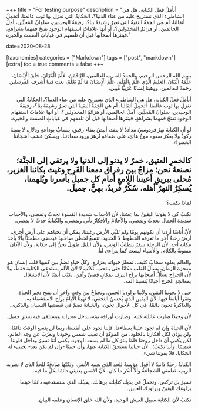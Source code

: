 +++
title = "For testing purpose"
description = "أتأملُ فعلَ الكتابة، هل هي الشاطيء الذي نستريح عليه من عناء الدنيا؟، الحكايةُ التي نغزل بها ثوب عالمنا. أتحمِلُ أثقالنا، أم هي الخِفةُ النقيةُ التي تعبرُ رشيقةً بنا؟، رفيقةُ الوحيدين، سلوانُ المُحبِّين، أملُ الحالمين، أو هزائمُ المخذولين؟، أو أنها علاماتُ استفهام الوجود تفتحُ فمهما بشراهةٍ، فينثرها أصحابها قبل أن تلقفهم في غياباتِ الصمت والحيرة."

date=2020-08-28

[taxonomies]
categories = ["Markdown"]
tags = ["post", "markdown"]
[extra]
toc = true
comments = false
+++


<div dir="rtl">

بسم الله الرحمن الرحيم، والحمدُ لله رب العالمين، الرَّحْمَنُ، عَلَّمَ الْقُرْآنَ، خَلَقَ الْإِنْسَانَ، عَلَّمَهُ الْبَيَانَ. العليمُ الَّذِي عَلَّمَ بِالْقَلَمِ، عَلَّمَ الْإِنسَانَ مَا لَمْ يَعْلَمْ، بعث فينا أشرف المرسلين رحمةً للعالمين، ووهبنا لِسَانًا عَرَبِيًّا مُبِين. 

أتأملُ فعلَ الكتابة، هل هي الشاطيء الذي نستريح عليه من عناء الدنيا؟، الحكايةُ التي نغزل بها ثوب عالمنا. أتحمِلُ أثقالنا، أم هي الخِفةُ النقيةُ التي تعبرُ رشيقةً بنا؟، رفيقةُ الوحيدين، سلوانُ المُحبِّين، أملُ الحالمين، أو هزائمُ المخذولين؟، أو أنها علاماتُ استفهام الوجود تفتحُ فمهما بشراهةٍ، فينثرها أصحابها قبل أن تلقفهم في غياباتِ الصمت والحيرة.

 لو أن الكتابةَ نهرٌ فردوسيٌ مدادهُ لا ينفد، أبيضٌ بنقاء رقيق، ينسابُ بوداعةٍ ودلال، لا يميتهُ ركودٌ ولا يعكرُ صفوه موجٌ هائج، على ضفافهِ تُزهرُ ورود سعادتنا، ويسكنُ عشب أشجاننا الخضراء.

كالخمرِ العتيق، خمرٌ لا يدنو إلى الدنيا ولا يرتقي إلى الجنَّة؛ نصنعهُ نحن؛ مِزاجٌ بين رقراق دمعنا الفَرِح وغيث بكائنا الغزير، مُحلى ببريقِ أعيننا اللامعِ أمام كلِ جميلٍ يأسرنا ويُلهمنا، يُسكِرُ النهرُ أهله، سُكْرٌ فريدٌ، بهيٌّ، جميل.
-

لماذا نكتب؟

نكتبُ كي لا يفوتنا اليقينُ بما عِشنا، لأن الأحداث شديدة القسوة تحدثُ وتمضي، والأحداث شديدة الجمال تحدثُ وتمضي، والأحلامُ والأفكارُ تأتي وتمضي، والكتابةُ حدثٌ لا يمضي. 

لأنَّ أُناسًا أردنا أن نكونهم يومًا ولم تُلبِّي الأرض رغبتنا، يمكن أن نحياهم على أرضٍ أخرى، أرضٌ رحبةٌ آخر ما تعرفه الخطوط لا الحدود، تتسعُ لخطى صاحبها فيمضي مطمئنًا بألا يأخذ مكانه أحد. 
لأن الرحلة سفرٌ يتطلبُ الونس، ولأن الليل طويلٌ يحنُّ إلى حكاية، ولأن الآذان مفتونةٌ بالكلام، والأشياء ليست كما يتراءى لنا.

 والعالم يعلوه سحابٌ كثيف، تمطرُ حيواته بغزارةٍ، وكلُ حياةٍ تضمُّ بين كفيها قلب إنسانٍ هو معجزة الزمان، يسألُ القلب مكانًا حتى ينتحب. نكتُب لا لأن الألم يستدعي الكتابة فقط، ولا لأن الجراح تسألُ أصحابها براح النزف بمكانٍ قصيِّ وآمن، نكتُب أيضًا لأن الانشغال بمعالجةِ الجرح أحيانًا يُنسينا ألمه.

حتى لا يخوننا اليقين، ولأننا يراودنا الحنين. ونحتاجُ بين وقتٍ وآخرٍ أن نفتح دفتر الحياة، ونقرأ أيامنا فيها. لأن اليقين الذي يُحسنُ التخفي، لا تهبنا الأيامُ براح الاستشفاء به، والذاكرةُ تخون دائمًا، في كل الأحوال تخون، والخيانةُ تضمّ في قبضتيها النسيان والذكرى.

لأن وحيدًا صارت عائلته كتبه، وصارت أوراقه بيته، يدخل محرابه ويستلقي فيه بسترٍ جميل.

لأن الحياة وإن لم تجود علينا بعطاءها، فإننا نجود على أنفسنا، ربما لن يتسع الوقتُ دائمًا، ولن يؤذن لكل أفكارنا بالخلود، من المؤكدِ أن تغيب شمس وجودنا ونغرُبَ عن وجه العالم، لكن يكفي أن داخل روحنا قلمًا ينثرُ كل ما لم يسعه الوجود. يكفي أننا نسيرُ وداخل قلوبنا شمسًا.
وأننا نكتبُ؛.. 
لأن حياتنا تستحقُ الكتابة عنها، وأن حبيبًا -وإن لم يكن بعد- نخبيء له الحكايا، فلا يفوتنا شيء.

الكتابةُ رحلةٌ ذاتيةٌ لا أقول مؤنسةً للحد الذي يعنيه الأنس، ولكنّها صادقةٌ للحدِّ الذي لا يعتريه الريب. تعلمني الشجاعةُ وألاَّ أُنكر ما كان، لأنَّ الأمس يعنيني دائمًا بكلِّ ما فيه.

تسيرُ بل تركض، وتحملُ في يديك كتابك، برهانك، يقينُك الذي ستستدعيه دائمًا حينما يراوغك اليقينُ ويراودك الحنين.

نكتبُ لأن الكتابة سبيل العيش الوحيد، ولأن الله خلق الإنسان وعلمه البيان.

</div>